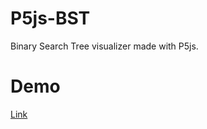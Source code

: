 # P5js-BST

Binary Search Tree visualizer made with P5js.

# Demo
[Link](https://gask5.github.io/P5js-BST/)
